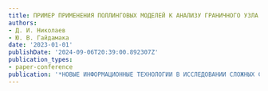 ```yaml
---
title: ПРИМЕР ПРИМЕНЕНИЯ ПОЛЛИНГОВЫХ МОДЕЛЕЙ К АНАЛИЗУ ГРАНИЧНОГО УЗЛА СЕТИ ИНТЕГРИРОВАННОГО ДОСТУПА И ТРАНЗИТА
authors:
- Д. И. Николаев
- Ю. В. Гайдамака
date: '2023-01-01'
publishDate: '2024-09-06T20:39:00.892307Z'
publication_types:
- paper-conference
publication: '*НОВЫЕ ИНФОРМАЦИОННЫЕ ТЕХНОЛОГИИ В ИССЛЕДОВАНИИ СЛОЖНЫХ СТРУКТУР (ICAM 2024)*'
---
```

